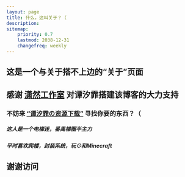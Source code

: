 ```yaml
---
layout: page
title: 什么，这叫关于？（
description: 
sitemap:
    priority: 0.7
    lastmod: 2038-12-31
    changefreq: weekly
---
```

## 这是一个与关于搭不上边的“关于”页面

## 感谢 [潇然工作室](https://www.xrgzs.top/) 对谭汐霏搭建该博客的大力支持

### 不妨来 [“谭汐霏の资源下载”](https://dl.tanxifei.top/) 寻找你要的东西？（ 

##### 这人是一个电梯迷，番禺梯圈半主力

##### 平时喜欢爬楼，封装系统，玩⊙和Minecraft

## 谢谢访问
